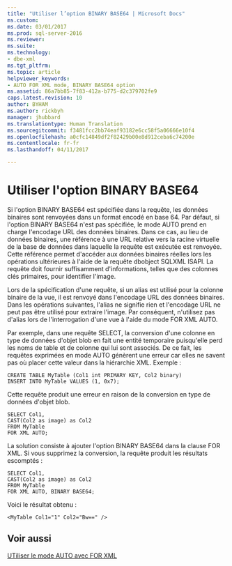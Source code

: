 ```yaml
---
title: "Utiliser l’option BINARY BASE64 | Microsoft Docs"
ms.custom: 
ms.date: 03/01/2017
ms.prod: sql-server-2016
ms.reviewer: 
ms.suite: 
ms.technology:
- dbe-xml
ms.tgt_pltfrm: 
ms.topic: article
helpviewer_keywords:
- AUTO FOR XML mode, BINARY BASE64 option
ms.assetid: 86a7bb85-7f83-412a-b775-d2c379702fe9
caps.latest.revision: 10
author: BYHAM
ms.author: rickbyh
manager: jhubbard
ms.translationtype: Human Translation
ms.sourcegitcommit: f3481fcc2bb74eaf93182e6cc58f5a06666e10f4
ms.openlocfilehash: a0cfc14849df2f82429b00e8d912ceba6c74200e
ms.contentlocale: fr-fr
ms.lasthandoff: 04/11/2017

---
```

# <a name="use-the-binary-base64-option"></a>Utiliser l'option BINARY BASE64
  Si l'option BINARY BASE64 est spécifiée dans la requête, les données binaires sont renvoyées dans un format encodé en base 64. Par défaut, si l'option BINARY BASE64 n'est pas spécifiée, le mode AUTO prend en charge l'encodage URL des données binaires. Dans ce cas, au lieu de données binaires, une référence à une URL relative vers la racine virtuelle de la base de données dans laquelle la requête est exécutée est renvoyée. Cette référence permet d'accéder aux données binaires réelles lors les opérations ultérieures à l'aide de la requête dbobject SQLXML ISAPI. La requête doit fournir suffisamment d'informations, telles que des colonnes clés primaires, pour identifier l'image.  
  
 Lors de la spécification d'une requête, si un alias est utilisé pour la colonne binaire de la vue, il est renvoyé dans l'encodage URL des données binaires. Dans les opérations suivantes, l'alias ne signifie rien et l'encodage URL ne peut pas être utilisé pour extraire l'image. Par conséquent, n'utilisez pas d'alias lors de l'interrogation d'une vue à l'aide du mode FOR XML AUTO.  
  
 Par exemple, dans une requête SELECT, la conversion d'une colonne en type de données d'objet blob en fait une entité temporaire puisqu'elle perd les noms de table et de colonne qui lui sont associés. De ce fait, les requêtes exprimées en mode AUTO génèrent une erreur car elles ne savent pas où placer cette valeur dans la hiérarchie XML. Exemple :  
  
```  
CREATE TABLE MyTable (Col1 int PRIMARY KEY, Col2 binary)  
INSERT INTO MyTable VALUES (1, 0x7);  
```  
  
 Cette requête produit une erreur en raison de la conversion en type de données d'objet blob.  
  
```  
SELECT Col1,  
CAST(Col2 as image) as Col2  
FROM MyTable  
FOR XML AUTO;  
```  
  
 La solution consiste à ajouter l'option BINARY BASE64 dans la clause FOR XML. Si vous supprimez la conversion, la requête produit les résultats escomptés :  
  
```  
SELECT Col1,  
CAST(Col2 as image) as Col2  
FROM MyTable  
FOR XML AUTO, BINARY BASE64;  
```  
  
 Voici le résultat obtenu :  
  
```  
<MyTable Col1="1" Col2="Bw==" />  
```  
  
## <a name="see-also"></a>Voir aussi  
 [UTiliser le mode AUTO avec FOR XML](../../relational-databases/xml/use-auto-mode-with-for-xml.md)  
  
  
